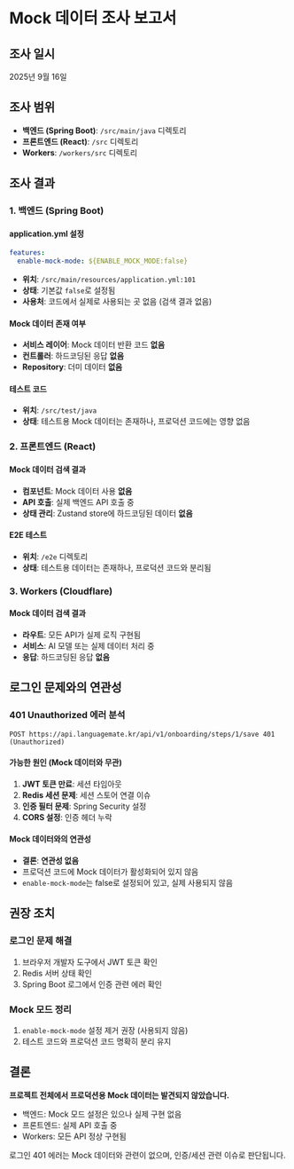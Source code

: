 # Mock 데이터 조사 보고서

## 조사 일시
2025년 9월 16일

## 조사 범위
- **백엔드 (Spring Boot)**: `/src/main/java` 디렉토리
- **프론트엔드 (React)**: `/src` 디렉토리
- **Workers**: `/workers/src` 디렉토리

## 조사 결과

### 1. 백엔드 (Spring Boot)

#### application.yml 설정
```yaml
features:
  enable-mock-mode: ${ENABLE_MOCK_MODE:false}
```
- **위치**: `/src/main/resources/application.yml:101`
- **상태**: 기본값 `false`로 설정됨
- **사용처**: 코드에서 실제로 사용되는 곳 없음 (검색 결과 없음)

#### Mock 데이터 존재 여부
- **서비스 레이어**: Mock 데이터 반환 코드 **없음**
- **컨트롤러**: 하드코딩된 응답 **없음**
- **Repository**: 더미 데이터 **없음**

#### 테스트 코드
- **위치**: `/src/test/java`
- **상태**: 테스트용 Mock 데이터는 존재하나, 프로덕션 코드에는 영향 없음

### 2. 프론트엔드 (React)

#### Mock 데이터 검색 결과
- **컴포넌트**: Mock 데이터 사용 **없음**
- **API 호출**: 실제 백엔드 API 호출 중
- **상태 관리**: Zustand store에 하드코딩된 데이터 **없음**

#### E2E 테스트
- **위치**: `/e2e` 디렉토리
- **상태**: 테스트용 데이터는 존재하나, 프로덕션 코드와 분리됨

### 3. Workers (Cloudflare)

#### Mock 데이터 검색 결과
- **라우트**: 모든 API가 실제 로직 구현됨
- **서비스**: AI 모델 또는 실제 데이터 처리 중
- **응답**: 하드코딩된 응답 **없음**

## 로그인 문제와의 연관성

### 401 Unauthorized 에러 분석
```
POST https://api.languagemate.kr/api/v1/onboarding/steps/1/save 401 (Unauthorized)
```

#### 가능한 원인 (Mock 데이터와 무관)
1. **JWT 토큰 만료**: 세션 타임아웃
2. **Redis 세션 문제**: 세션 스토어 연결 이슈
3. **인증 필터 문제**: Spring Security 설정
4. **CORS 설정**: 인증 헤더 누락

#### Mock 데이터와의 연관성
- **결론**: **연관성 없음**
- 프로덕션 코드에 Mock 데이터가 활성화되어 있지 않음
- `enable-mock-mode`는 false로 설정되어 있고, 실제 사용되지 않음

## 권장 조치

### 로그인 문제 해결
1. 브라우저 개발자 도구에서 JWT 토큰 확인
2. Redis 서버 상태 확인
3. Spring Boot 로그에서 인증 관련 에러 확인

### Mock 모드 정리
1. `enable-mock-mode` 설정 제거 권장 (사용되지 않음)
2. 테스트 코드와 프로덕션 코드 명확히 분리 유지

## 결론

**프로젝트 전체에서 프로덕션용 Mock 데이터는 발견되지 않았습니다.**

- 백엔드: Mock 모드 설정은 있으나 실제 구현 없음
- 프론트엔드: 실제 API 호출 중
- Workers: 모든 API 정상 구현됨

로그인 401 에러는 Mock 데이터와 관련이 없으며, 인증/세션 관련 이슈로 판단됩니다.